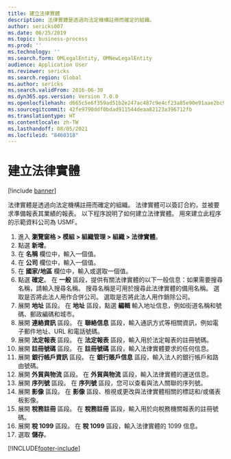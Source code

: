 ```yaml
---
title: 建立法律實體
description: 法律實體是透過向法定機構註冊而確定的組織。
author: sericks007
ms.date: 06/25/2019
ms.topic: business-process
ms.prod: ''
ms.technology: ''
ms.search.form: OMLegalEntity, OMNewLegalEntity
audience: Application User
ms.reviewer: sericks
ms.search.region: Global
ms.author: sericks
ms.search.validFrom: 2016-06-30
ms.dyn365.ops.version: Version 7.0.0
ms.openlocfilehash: d665c5e6f359ad51b2e247ac487c9e4cf23a85e90e91aae2bc9d3bb5cbb9e091
ms.sourcegitcommit: 42fe9790ddf0bdad911544deaa82123a396712fb
ms.translationtype: HT
ms.contentlocale: zh-TW
ms.lasthandoff: 08/05/2021
ms.locfileid: "8460318"
---
```

# <a name="create-a-legal-entity"></a>建立法律實體

[!include [banner](../../includes/banner.md)]

法律實體是透過向法定機構註冊而確定的組織。 法律實體可以簽訂合約，並被要求準備報表其業績的報表。 以下程序說明了如何建立法律實體。 用來建立此程序的示範資料公司為 USMF。

1. 進入 **瀏覽窗格 > 模組 > 組織管理 > 組織 > 法律實體**。
2. 點選 **新增**。
3. 在 **名稱** 欄位中，輸入一個值。
4. 在 **公司** 欄位中，輸入一個值。
5. 在 **國家/地區** 欄位中，輸入或選取一個值。
6. 點選 **確定**。 在 **一般** 區段，提供有關法律實體的以下一般信息：如果需要搜尋名稱，請輸入搜尋名稱。 搜尋名稱是可用於搜尋此法律實體的備用名稱。 選取是否將此法人用作合併公司。 選取是否將此法人用作銷除公司。 
7. 展開 **地址** 區段。 在 **地址** 區段，點選 **編輯** 輸入地址信息，例如街道名稱和號碼、郵政編碼和城市。
8. 展開 **連絡資訊** 區段。 在 **聯絡信息** 區段，輸入通訊方式等相關資訊，例如電子郵件地址、URL 和電話號碼。 
9. 展開 **法定報表** 區段。 在 **法定報表** 區段，輸入用於法定報表的註冊號碼。
10. 展開 **註冊號碼** 區段。 在 **註冊號碼** 區段，輸入法律實體要求的任何信息。  
11. 展開 **銀行帳戶資訊** 區段。 在 **銀行賬戶信息** 區段，輸入法人的銀行帳戶和路由號碼。
12. 展開 **外貿與物流** 區段。 在 **外貿與物流** 區段，輸入法律實體的運送信息。  
13. 展開 **序列號** 區段。 在 **序列號** 區段，您可以查看與法人關聯的序列號。  
14. 展開 **影像** 區段。 在 **影像** 區段、檢視或更改與法律實體相關的標誌和/或儀表板影像。  
15. 展開 **稅務註冊** 區段。 在 **稅務註冊** 區段，輸入用於向稅務機關報表的註冊號碼。
16. 展開 **稅 1099** 區段。 在 **稅 1099** 區段，輸入法律實體的 1099 信息。  
17. 選取 **儲存**。


[!INCLUDE[footer-include](../../../../includes/footer-banner.md)]